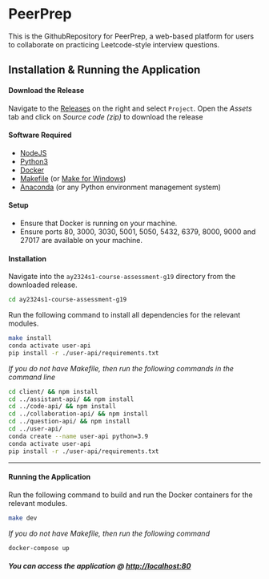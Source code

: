# PeerPrep

This is the GithubRepository for PeerPrep, a web-based platform for users to
collaborate on practicing Leetcode-style interview questions.

## Installation & Running the Application

#### Download the Release

Navigate to the
[Releases](https://github.com/CS3219-AY2324S1/ay2324s1-course-assessment-g19/releases)
on the right and select `Project`. Open the _Assets_ tab and click on _Source
code (zip)_ to download the release

#### Software Required

- [NodeJS](https://nodejs.org/en/)
- [Python3](https://www.python.org/downloads/)
- [Docker](https://www.docker.com/products/docker-desktop/)
- [Makefile](https://www.gnu.org/software/make/) (or
  [Make for Windows](https://gnuwin32.sourceforge.net/packages/make.htm))
- [Anaconda](https://www.anaconda.com/download) (or any Python environment
  management system)

#### Setup

- Ensure that Docker is running on your machine.
- Ensure ports 80, 3000, 3030, 5001, 5050, 5432, 6379, 8000, 9000 and 27017 are
  available on your machine.

#### Installation

Navigate into the `ay2324s1-course-assessment-g19` directory from the downloaded
release.

```bash
cd ay2324s1-course-assessment-g19
```

Run the following command to install all dependencies for the relevant modules.

```bash
make install
conda activate user-api
pip install -r ./user-api/requirements.txt
```

_If you do not have Makefile, then run the following commands in the command
line_

```bash
cd client/ && npm install
cd ../assistant-api/ && npm install
cd ../code-api/ && npm install
cd ../collaboration-api/ && npm install
cd ../question-api/ && npm install
cd ../user-api/
conda create --name user-api python=3.9
conda activate user-api
pip install -r ./user-api/requirements.txt
```

---

#### Running the Application

Run the following command to build and run the Docker containers for the
relevant modules.

```bash
make dev
```

_If you do not have Makefile, then run the following command_

```bash
docker-compose up
```

##### You can access the application @ [http://localhost:80](http://localhost:80)
